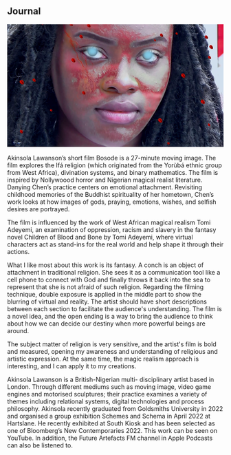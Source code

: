 ## Journal 

![](https://github.com/QiChen000/Critical-studies/blob/main/week%2015/%E5%9B%BE%E7%89%87%201.png)

Akinsola Lawanson’s short film Bosode is a 27-minute moving image. The film explores the Ifá religion (which originated from the Yorùbá ethnic group from West Africa), divination systems, and binary mathematics. The film is inspired by Nollywoood horror and Nigerian magical realist literature. Danying Chen’s practice centers on emotional attachment. Revisiting childhood memories of the Buddhist spirituality of her hometown, Chen’s work looks at how images of gods, praying, emotions, wishes, and selfish desires are portrayed.

The film is influenced by the work of West African magical realism Tomi Adeyemi, an examination of oppression, racism and slavery in the fantasy novel Children of Blood and Bone by Tomi Adeyemi, where virtual characters act as stand-ins for the real world and help shape it through their actions.

What I like most about this work is its fantasy. A conch is an object of attachment in traditional religion. She sees it as a communication tool like a cell phone to connect with God and finally throws it back into the sea to represent that she is not afraid of such religion. Regarding the filming technique, double exposure is applied in the middle part to show the blurring of virtual and reality. The artist should have short descriptions between each section to facilitate the audience's understanding. The film is a novel idea, and the open ending is a way to bring the audience to think about how we can decide our destiny when more powerful beings are around.

The subject matter of religion is very sensitive, and the artist's film is bold and measured, opening my awareness and understanding of religious and artistic expression. At the same time, the magic realism approach is interesting, and I can apply it to my creations.

Akinsola Lawanson is a British-Nigerian multi- disciplinary artist based in London. Through different mediums such as moving image, video game engines and motorised sculptures; their practice examines a variety of themes including relational systems, digital technologies and process philosophy. Akinsola recently graduated from Goldsmiths University in 2022 and organised a group exhibition Schemes and Schema in April 2022 at Hartslane. He recently exhibited at South Kiosk and has been selected as one of Bloomberg’s New Contemporaries 2022. This work can be seen on YouTube. In addition, the Future Artefacts FM channel in Apple Podcasts can also be listened to.




